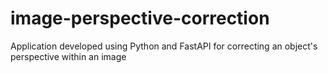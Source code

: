 # image-perspective-correction
Application developed using Python and FastAPI for correcting an object's perspective within an image
